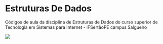 # Estruturas De Dados
Códigos de aula da disciplina de Estruturas de Dados do curso superior de Tecnologia em Sistemas para Internet - IFSertãoPE campus Salgueiro

<img src="https://i.ytimg.com/vi/Frkc_otGrGU/maxresdefault.jpg">
